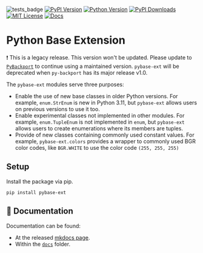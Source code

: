 ![tests_badge](https://github.com/Jtachan/PyBaseExtension/actions/workflows/unittests.yml/badge.svg)
[![PyPI Version](https://img.shields.io/pypi/v/pybase-ext)](https://pypi.org/project/pybase-ext/)
[![Python Version](https://img.shields.io/badge/python-3.8+-blue)](https://www.python.org/downloads/) 
[![PyPI Downloads](https://img.shields.io/pypi/dm/pybase-ext)](https://pypi.org/project/pybase-ext/) 
[![MIT License](https://img.shields.io/github/license/Jtachan/PyBaseExtension)](https://github.com/Jtachan/PyBaseExtension/blob/master/LICENSE)
[![Docs](https://img.shields.io/badge/Mkdocs-page-blue)](https://Jtachan.github.io/PyBaseExtension/)

# Python Base Extension

❗ This is a legacy release. This version won't be updated.
Please update to [`PyBackport`](https://github.com/Jtachan/PyBackport) to continue using a maintained version.
`pybase-ext` will be deprecated when `py-backport` has its major release v1.0.

The `pybase-ext` modules serve three purposes:

* Enable the use of new base classes in older Python versions. For example, `enum.StrEnum` is new in Python 3.11, but `pybase-ext` allows users on previous versions to use it too.
* Enable experimental classes not implemented in other modules. For example, `enum.TupleEnum` is not implemented in `enum`, but `pybase-ext` allows users to create enumerations where its members are tuples.
* Provide of new classes containing commonly used constant values. For example, `pybase-ext.colors` provides a wrapper to commonly used BGR color codes, like `BGR.WHITE` to use the color code `(255, 255, 255)`


## Setup

Install the package via pip.

```shell
pip install pybase-ext
```

## 📖 Documentation

Documentation can be found:

- At the released [mkdocs page](https://Jtachan.github.io/PyBaseExtension/).
- Within the [`docs`](https://github.com/Jtachan/PyBaseExtension/blob/main/docs/index.md) folder.
